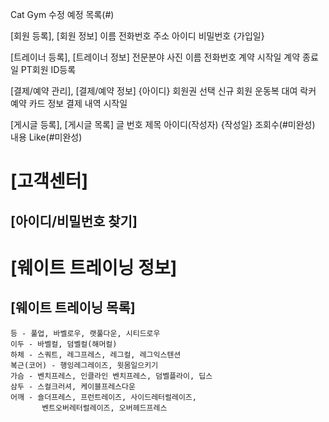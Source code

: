 Cat Gym 수정 예정 목록(#)

[회원 등록], [회원 정보]
이름
전화번호
주소
아이디
비밀번호
{가입일}

[트레이너 등록], [트레이너 정보]
전문분야
사진
이름
전화번호
계약 시작일
계약 종료일
PT회원 ID등록

[결제/예약 관리], [결제/예약 정보]
{아이디}
회원권 선택
신규 회원
운동복 대여
락커 예약
카드 정보
결제 내역
시작일

[게시글 등록], [게시글 목록]
글 번호
제목
아이디(작성자)
{작성일}
조회수(#미완성)
내용
Like(#미완성)

# [고객센터]
## [아이디/비밀번호 찾기]

# [웨이트 트레이닝 정보]
## [웨이트 트레이닝 목록]
    등 - 풀업, 바벨로우, 랫풀다운, 시티드로우
    이두 - 바벨컬, 덤벨컬(해머컬)
    하체 - 스쿼트, 레그프레스, 레그컬, 레그익스텐션
    복근(코어) - 행잉레그레이즈, 윗몸일으키기
    가슴 - 벤치프레스, 인클라인 벤치프레스, 덤벨플라이, 딥스
    삼두 - 스컬크러셔, 케이블프레스다운
    어깨 - 숄더프레스, 프런트레이즈, 사이드레터럴레이즈,
           벤트오버레터럴레이즈, 오버헤드프레스